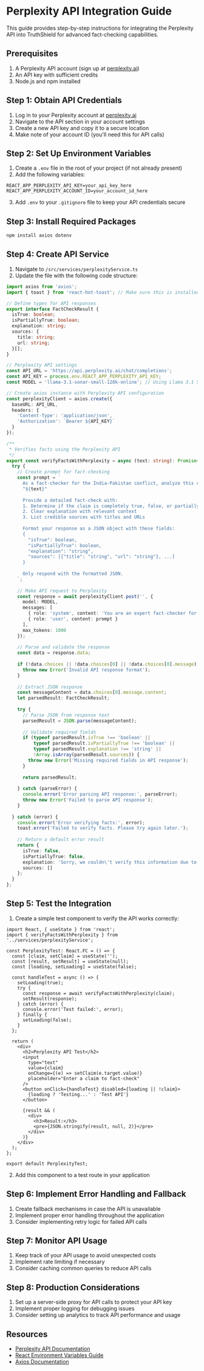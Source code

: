 # Perplexity API Integration Guide

This guide provides step-by-step instructions for integrating the Perplexity API into TruthShield for advanced fact-checking capabilities.

## Prerequisites

1. A Perplexity API account (sign up at [perplexity.ai](https://www.perplexity.ai/))
2. An API key with sufficient credits
3. Node.js and npm installed

## Step 1: Obtain API Credentials

1. Log in to your Perplexity account at [perplexity.ai](https://www.perplexity.ai/)
2. Navigate to the API section in your account settings
3. Create a new API key and copy it to a secure location
4. Make note of your account ID (you'll need this for API calls)

## Step 2: Set Up Environment Variables

1. Create a `.env` file in the root of your project (if not already present)
2. Add the following variables:

```
REACT_APP_PERPLEXITY_API_KEY=your_api_key_here
REACT_APP_PERPLEXITY_ACCOUNT_ID=your_account_id_here
```

3. Add `.env` to your `.gitignore` file to keep your API credentials secure

## Step 3: Install Required Packages

```bash
npm install axios dotenv
```

## Step 4: Create API Service

1. Navigate to `/src/services/perplexityService.ts`
2. Update the file with the following code structure:

```typescript
import axios from 'axios';
import { toast } from 'react-hot-toast'; // Make sure this is installed

// Define types for API responses
export interface FactCheckResult {
  isTrue: boolean;
  isPartiallyTrue: boolean;
  explanation: string;
  sources: {
    title: string;
    url: string;
  }[];
}

// Perplexity API settings
const API_URL = 'https://api.perplexity.ai/chat/completions';
const API_KEY = process.env.REACT_APP_PERPLEXITY_API_KEY;
const MODEL = 'llama-3.1-sonar-small-128k-online'; // Using Llama 3.1 Sonar Small 128k model

// Create axios instance with Perplexity API configuration
const perplexityClient = axios.create({
  baseURL: API_URL,
  headers: {
    'Content-Type': 'application/json',
    'Authorization': `Bearer ${API_KEY}`
  }
});

/**
 * Verifies facts using the Perplexity API
 */
export const verifyFactsWithPerplexity = async (text: string): Promise<FactCheckResult> => {
  try {
    // Create prompt for fact-checking
    const prompt = `
      As a fact-checker for the India-Pakistan conflict, analyze this claim:
      "${text}"
      
      Provide a detailed fact-check with:
      1. Determine if the claim is completely true, false, or partially true
      2. Clear explanation with relevant context
      3. List credible sources with titles and URLs
      
      Format your response as a JSON object with these fields:
      {
        "isTrue": boolean,
        "isPartiallyTrue": boolean,
        "explanation": "string",
        "sources": [{"title": "string", "url": "string"}, ...]
      }
      
      Only respond with the formatted JSON.
    `;
    
    // Make API request to Perplexity
    const response = await perplexityClient.post('', {
      model: MODEL,
      messages: [
        { role: 'system', content: 'You are an expert fact-checker for the India-Pakistan conflict. Provide accurate, unbiased analysis with reliable sources.' },
        { role: 'user', content: prompt }
      ],
      max_tokens: 1000
    });
    
    // Parse and validate the response
    const data = response.data;
    
    if (!data.choices || !data.choices[0] || !data.choices[0].message) {
      throw new Error('Invalid API response format');
    }
    
    // Extract JSON response
    const messageContent = data.choices[0].message.content;
    let parsedResult: FactCheckResult;
    
    try {
      // Parse JSON from response text
      parsedResult = JSON.parse(messageContent);
      
      // Validate required fields
      if (typeof parsedResult.isTrue !== 'boolean' || 
          typeof parsedResult.isPartiallyTrue !== 'boolean' || 
          typeof parsedResult.explanation !== 'string' ||
          !Array.isArray(parsedResult.sources)) {
        throw new Error('Missing required fields in API response');
      }
      
      return parsedResult;
      
    } catch (parseError) {
      console.error('Error parsing API response:', parseError);
      throw new Error('Failed to parse API response');
    }
    
  } catch (error) {
    console.error('Error verifying facts:', error);
    toast.error('Failed to verify facts. Please try again later.');
    
    // Return a default error result
    return {
      isTrue: false,
      isPartiallyTrue: false,
      explanation: 'Sorry, we couldn\'t verify this information due to a technical issue. Please try again later.',
      sources: []
    };
  }
};
```

## Step 5: Test the Integration

1. Create a simple test component to verify the API works correctly:

```tsx
import React, { useState } from 'react';
import { verifyFactsWithPerplexity } from '../services/perplexityService';

const PerplexityTest: React.FC = () => {
  const [claim, setClaim] = useState('');
  const [result, setResult] = useState(null);
  const [loading, setLoading] = useState(false);
  
  const handleTest = async () => {
    setLoading(true);
    try {
      const response = await verifyFactsWithPerplexity(claim);
      setResult(response);
    } catch (error) {
      console.error('Test failed:', error);
    } finally {
      setLoading(false);
    }
  };
  
  return (
    <div>
      <h2>Perplexity API Test</h2>
      <input 
        type="text" 
        value={claim}
        onChange={(e) => setClaim(e.target.value)}
        placeholder="Enter a claim to fact-check"
      />
      <button onClick={handleTest} disabled={loading || !claim}>
        {loading ? 'Testing...' : 'Test API'}
      </button>
      
      {result && (
        <div>
          <h3>Result:</h3>
          <pre>{JSON.stringify(result, null, 2)}</pre>
        </div>
      )}
    </div>
  );
};

export default PerplexityTest;
```

2. Add this component to a test route in your application

## Step 6: Implement Error Handling and Fallback

1. Create fallback mechanisms in case the API is unavailable
2. Implement proper error handling throughout the application
3. Consider implementing retry logic for failed API calls

## Step 7: Monitor API Usage

1. Keep track of your API usage to avoid unexpected costs
2. Implement rate limiting if necessary
3. Consider caching common queries to reduce API calls

## Step 8: Production Considerations

1. Set up a server-side proxy for API calls to protect your API key
2. Implement proper logging for debugging issues
3. Consider setting up analytics to track API performance and usage

## Resources

- [Perplexity API Documentation](https://docs.perplexity.ai/)
- [React Environment Variables Guide](https://create-react-app.dev/docs/adding-custom-environment-variables/)
- [Axios Documentation](https://axios-http.com/docs/intro) 
